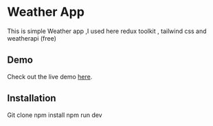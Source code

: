 # Weather App

This is simple Weather app ,I used here redux toolkit , tailwind css and weatherapi (free)

## Demo

Check out the live demo [here](https://weather-app-devs.vercel.app/).

## Installation

Git clone 
npm install
npm run dev

